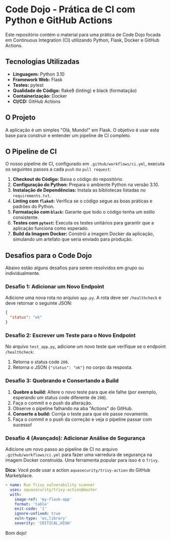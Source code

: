 # Code Dojo - Prática de CI com Python e GitHub Actions

Este repositório contém o material para uma prática de Code Dojo focada em Continuous Integration (CI) utilizando Python, Flask, Docker e GitHub Actions.

## Tecnologias Utilizadas

*   **Linguagem:** Python 3.10
*   **Framework Web:** Flask
*   **Testes:** pytest
*   **Qualidade de Código:** flake8 (linting) e black (formatação)
*   **Containerização:** Docker
*   **CI/CD:** GitHub Actions

## O Projeto

A aplicação é um simples "Olá, Mundo!" em Flask. O objetivo é usar esta base para construir e entender um pipeline de CI completo.

## O Pipeline de CI

O nosso pipeline de CI, configurado em `.github/workflows/ci.yml`, executa os seguintes passos a cada `push` ou `pull request`:

1.  **Checkout do Código:** Baixa o código do repositório.
2.  **Configuração do Python:** Prepara o ambiente Python na versão 3.10.
3.  **Instalação de Dependências:** Instala as bibliotecas listadas no `requirements.txt`.
4.  **Linting com `flake8`:** Verifica se o código segue as boas práticas e padrões do Python.
5.  **Formatação com `black`:** Garante que todo o código tenha um estilo consistente.
6.  **Testes com `pytest`:** Executa os testes unitários para garantir que a aplicação funciona como esperado.
7.  **Build da Imagem Docker:** Constrói a imagem Docker da aplicação, simulando um artefato que seria enviado para produção.

## Desafios para o Code Dojo

Abaixo estão alguns desafios para serem resolvidos em grupo ou individualmente.

### Desafio 1: Adicionar um Novo Endpoint

Adicione uma nova rota no arquivo `app.py`. A rota deve ser `/healthcheck` e deve retornar o seguinte JSON:

```json
{
  "status": "ok"
}
```

### Desafio 2: Escrever um Teste para o Novo Endpoint

No arquivo `test_app.py`, adicione um novo teste que verifique se o endpoint `/healthcheck`:

1.  Retorna o status code `200`.
2.  Retorna o JSON `{"status": "ok"}` no corpo da resposta.

### Desafio 3: Quebrando e Consertando a Build

1.  **Quebre a build:** Altere o novo teste para que ele falhe (por exemplo, esperando um status code diferente de `200`).
2.  Faça o commit e o push da alteração.
3.  Observe o pipeline falhando na aba "Actions" do GitHub.
4.  **Conserte a build:** Corrija o teste para que ele passe novamente.
5.  Faça o commit e o push da correção e veja o pipeline passar com sucesso!

### Desafio 4 (Avançado): Adicionar Análise de Segurança

Adicione um novo passo ao pipeline de CI no arquivo `.github/workflows/ci.yml` para fazer uma varredura de segurança na imagem Docker construída. Uma ferramenta popular para isso é o `Trivy`.

**Dica:** Você pode usar a action `aquasecurity/trivy-action` do GitHub Marketplace.

```yaml
- name: Run Trivy vulnerability scanner
  uses: aquasecurity/trivy-action@master
  with:
    image-ref: 'my-flask-app'
    format: 'table'
    exit-code: '1'
    ignore-unfixed: true
    vuln-type: 'os,library'
    severity: 'CRITICAL,HIGH'
```

Bom dojo!
